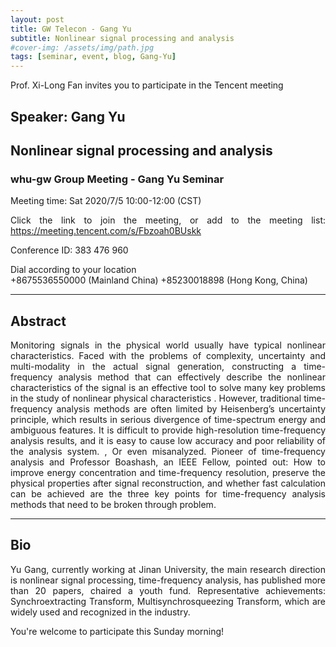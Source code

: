 ```yaml
---
layout: post
title: GW Telecon - Gang Yu
subtitle: Nonlinear signal processing and analysis
#cover-img: /assets/img/path.jpg
tags: [seminar, event, blog, Gang-Yu]
---
```


<style>
body {
text-align: justify}
</style>

Prof. Xi-Long Fan invites you to participate in the Tencent meeting

## Speaker: Gang Yu

## Nonlinear signal processing and analysis

### whu-gw Group Meeting - Gang Yu Seminar

Meeting time: Sat 2020/7/5 10:00-12:00 (CST)

Click the link to join the meeting, or add to the meeting list:
https://meeting.tencent.com/s/Fbzoah0BUskk

Conference ID: 383 476 960

Dial according to your location  
   +8675536550000 (Mainland China)
   +85230018898 (Hong Kong, China)

______________________________

## Abstract

Monitoring signals in the physical world usually have typical nonlinear characteristics. Faced with the problems of complexity, uncertainty and multi-modality in the actual signal generation, constructing a time-frequency analysis method that can effectively describe the nonlinear characteristics of the signal is an effective tool to solve many key problems in the study of nonlinear physical characteristics . However, traditional time-frequency analysis methods are often limited by Heisenberg’s uncertainty principle, which results in serious divergence of time-spectrum energy and ambiguous features. It is difficult to provide high-resolution time-frequency analysis results, and it is easy to cause low accuracy and poor reliability of the analysis system. , Or even misanalyzed. Pioneer of time-frequency analysis and Professor Boashash, an IEEE Fellow, pointed out: How to improve energy concentration and time-frequency resolution, preserve the physical properties after signal reconstruction, and whether fast calculation can be achieved are the three key points for time-frequency analysis methods that need to be broken through problem.

______________________________

## Bio
Yu Gang, currently working at Jinan University, the main research direction is nonlinear signal processing, time-frequency analysis, has published more than 20 papers, chaired a youth fund. Representative achievements: Synchroextracting Transform, Multisynchrosqueezing Transform, which are widely used and recognized in the industry.

You're welcome to participate this Sunday morning!

